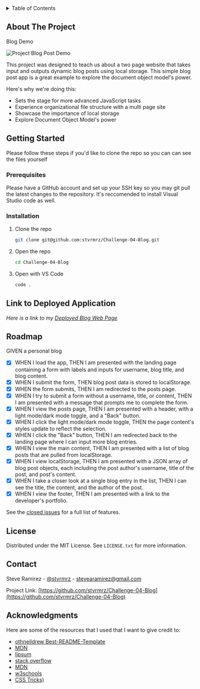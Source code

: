 <!-- TABLE OF CONTENTS -->
<details>
  <summary>Table of Contents</summary>
  <ol>
    <li>
      <a href="#about-the-project">About The Project</a>
    </li>
    <li>
      <a href="#getting-started">Getting Started</a>
      <ul>
        <li><a href="#prerequisites">Prerequisites</a></li>
        <li><a href="#installation">Installation</a></li>
      </ul>
    </li>
    <li><a href="#link-to-deployed-application">Link to Deployed Application</a></li>
    <li><a href="#license">License</a></li>
    <li><a href="#contact">Contact</a></li>
    <li><a href="#acknowledgments">Acknowledgments</a></li>
  </ol>
</details>

<!-- ABOUT THE PROJECT -->
## About The Project
Blog Demo

![Project Blog Post Demo](/assets/blogPostDemo.gif)


This project was designed to teach us about a two page website that takes input and outputs dynamic blog posts using local storage. This simple blog post app is a great example to explore the document object model's power.

Here's why we're doing this:
* Sets the stage for more advanced JavaScript tasks
* Experience organizational file structure with a multi page site
* Showcase the importance of local storage
* Explore Document Object Model's power


<!-- GETTING STARTED -->
## Getting Started

Please follow these steps if you'd like to clone the repo so you can can see the files yourself

### Prerequisites

Please have a GitHub account and set up your SSH key so you may git pull the latest changes to the repository. It's
reccomended to install Visual Studio code as well.

### Installation

1. Clone the repo
   ```sh
   git clone git@github.com:stvrmrz/Challenge-04-Blog.git
   ```
3. Open the repo 
   ```sh
   cd Challenge-04-Blog
   ```
4. Open with VS Code
   ```sh
   code .
   ```

<!-- USAGE EXAMPLES -->
## Link to Deployed Application

_Here is a link to my [Deployed Blog Web Page](https://stvrmrz.github.io/Challenge-04-Blog/)_

<!-- ROADMAP -->
## Roadmap

GIVEN a personal blog
- [x] WHEN I load the app,
      THEN I am presented with the landing page containing a form with labels and inputs for username, blog title, and blog content.
- [x] WHEN I submit the form,
      THEN blog post data is stored to localStorage.
- [x] WHEN the form submits,
      THEN I am redirected to the posts page.
- [x] WHEN I try to submit a form without a username, title, or content,
      THEN I am presented with a message that prompts me to complete the form.
- [x] WHEN I view the posts page,
      THEN I am presented with a header, with a light mode/dark mode toggle, and a "Back" button.
- [x] WHEN I click the light mode/dark mode toggle,
      THEN the page content's styles update to reflect the selection.
- [x] WHEN I click the "Back" button,
      THEN I am redirected back to the landing page where I can input more blog entries.
- [x] WHEN I view the main content,
      THEN I am presented with a list of blog posts that are pulled from localStorage.
- [x] WHEN I view localStorage,
      THEN I am presented with a JSON array of blog post objects, each including the post author's username, title of the post, and post's content.
- [x] WHEN I take a closer look at a single blog entry in the list,
      THEN I can see the title, the content, and the author of the post.
- [x] WHEN I view the footer,
      THEN I am presented with a link to the developer's portfolio.

See the [closed issues](https://github.com/stvrmrz/Challenge-04-Blog/issues/1) for a full list of features.

<!-- LICENSE -->
## License

Distributed under the MIT License. See `LICENSE.txt` for more information.

<!-- CONTACT -->
## Contact

Steve Ramirez - [@stvrmrz](https://twitter.com/stvrmrz) - stevearamirez@gmail.com

Project Link: [https://github.com/stvrmrz/Challenge-04-Blog](https://github.com/stvrmrz/Challenge-04-Blog)

<!-- ACKNOWLEDGMENTS -->
## Acknowledgments

Here are some of the resources that I used that I want to give credit to:

* [othneildrew Best-README-Template](https://github.com/othneildrew/Best-README-Template)
* [MDN](https://developer.mozilla.org/en-US/docs/Web/API/Document_Object_Model)
* [lipsum](https://www.lipsum.com/)
* [stack overflow](https://stackoverflow.com/questions/5392882/why-is-chrome-showing-a-please-fill-out-this-field-tooltip-on-empty-fields)
* [MDN](https://developer.mozilla.org/en-US/docs/Web/JavaScript/Reference/Global_Objects/JSON/stringify)
* [w3schools](https://www.w3schools.com/jsref/prop_win_localstorage.asp)
* [CSS Tricks)](https://css-tricks.com/dark-modes-with-css/)